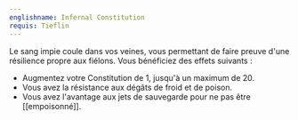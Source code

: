 ```yaml
---
englishname: Infernal Constitution
requis: Tieflin
---
```

Le sang impie coule dans vos veines, vous permettant de faire preuve d'une résilience propre aux fiélons. Vous bénéficiez des effets suivants :

 - Augmentez votre Constitution de 1, jusqu'à un maximum de 20.
 - Vous avez la résistance aux dégâts de froid et de poison.
 - Vous avez l'avantage aux jets de sauvegarde pour ne pas être [[empoisonné]].
